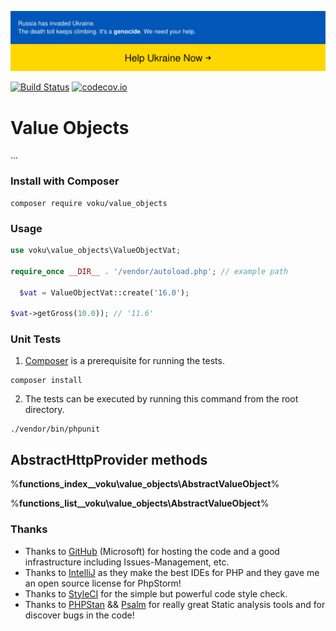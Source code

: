 [![SWUbanner](https://raw.githubusercontent.com/vshymanskyy/StandWithUkraine/main/banner2-direct.svg)](https://github.com/vshymanskyy/StandWithUkraine/blob/main/docs/README.md)

[![Build Status](https://github.com/voku/value_objects/actions/workflows/ci.yml/badge.svg?branch=main)](https://github.com/voku/value_objects/actions)
[![codecov.io](http://codecov.io/github/voku/value_objects/coverage.svg?branch=main)](http://codecov.io/github/voku/value_objects?branch=main)

# Value Objects

...

### Install with Composer

```shell
composer require voku/value_objects
```

### Usage

```php
use voku\value_objects\ValueObjectVat;

require_once __DIR__ . '/vendor/autoload.php'; // example path

  $vat = ValueObjectVat::create('16.0');

$vat->getGross(10.0)); // '11.6'
```

### Unit Tests

1) [Composer](https://getcomposer.org) is a prerequisite for running the tests.

```shell
composer install
```

2) The tests can be executed by running this command from the root directory.

```shell
./vendor/bin/phpunit
```

## AbstractHttpProvider methods

%__functions_index__voku\value_objects\AbstractValueObject__%

%__functions_list__voku\value_objects\AbstractValueObject__%

### Thanks

- Thanks to [GitHub](https://github.com) (Microsoft) for hosting the code and a good infrastructure including Issues-Management, etc.
- Thanks to [IntelliJ](https://www.jetbrains.com) as they make the best IDEs for PHP and they gave me an open source license for PhpStorm!
- Thanks to [StyleCI](https://styleci.io/) for the simple but powerful code style check.
- Thanks to [PHPStan](https://github.com/phpstan/phpstan) && [Psalm](https://github.com/vimeo/psalm) for really great Static analysis tools and for discover bugs in the code!
